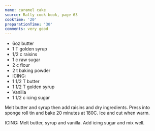 ```yaml
---
name: caramel cake
source: Rally cook book, page 63
cookTime: '20'
preparationTime: '30'
comments: very good
---
```


* 6oz butter
* 1 T golden syrup
* 1/2 c raisins
* 1 c raw sugar
* 2 c flour
* 2 t baking powder
* ICING:
* 1 1/2 T butter
* 1 1/2 T golden syrup
* Vanilla
* 1 1/2 c icing sugar

Melt butter and syrup then add raisins and dry ingredients.  Press into sponge roll tin and bake 20 minutes at 180C.  Ice and cut when warm.

ICING:
Melt butter, syrup and vanilla.  Add icing sugar and mix well.


